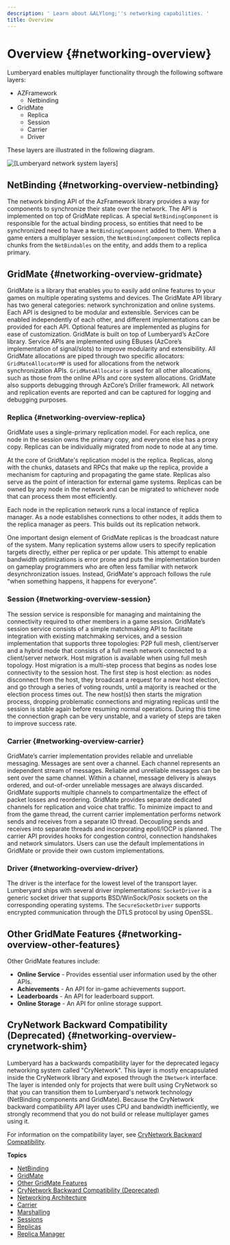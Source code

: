 ```yaml
---
description: ' Learn about &ALYlong;''s networking capabilities. '
title: Overview
---
```

# Overview {#networking-overview}

Lumberyard enables multiplayer functionality through the following software layers:
+ AZFramework
  + Netbinding
+ GridMate
  + Replica
  + Session
  + Carrier
  + Driver

These layers are illustrated in the following diagram\.

![\[Lumberyard network system layers\]](/images/userguide/networking/networking-overview.png)

## NetBinding {#networking-overview-netbinding}

The network binding API of the AzFramework library provides a way for components to synchronize their state over the network\. The API is implemented on top of GridMate replicas\. A special `NetBindingComponent` is responsible for the actual binding process, so entities that need to be synchronized need to have a `NetBindingComponent` added to them\. When a game enters a multiplayer session, the `NetBindingComponent` collects replica chunks from the `NetBindables` on the entity, and adds them to a replica primary\. 

## GridMate {#networking-overview-gridmate}

GridMate is a library that enables you to easily add online features to your games on multiple operating systems and devices\. The GridMate API library has two general categories: network synchronization and online systems\. Each API is designed to be modular and extensible\. Services can be enabled independently of each other, and different implementations can be provided for each API\. Optional features are implemented as plugins for ease of customization\. GridMate is built on top of Lumberyard’s AzCore library\. Service APIs are implemented using EBuses \(AzCore’s implementation of signal/slots\) to improve modularity and extensibility\. All GridMate allocations are piped through two specific allocators: `GridMateAllocatorMP` is used for allocations from the network synchronization APIs\. `GridMateAllocator` is used for all other allocations, such as those from the online APIs and core system allocations\. GridMate also supports debugging through AzCore’s Driller framework\. All network and replication events are reported and can be captured for logging and debugging purposes\.

### Replica {#networking-overview-replica}

GridMate uses a single\-primary replication model\. For each replica, one node in the session owns the primary copy, and everyone else has a proxy copy\. Replicas can be individually migrated from node to node at any time\.

At the core of GridMate's replication model is the replica\. Replicas, along with the chunks, datasets and RPCs that make up the replica, provide a mechanism for capturing and propagating the game state\. Replicas also serve as the point of interaction for external game systems\. Replicas can be owned by any node in the network and can be migrated to whichever node that can process them most efficiently\.

Each node in the replication network runs a local instance of replica manager\. As a node establishes connections to other nodes, it adds them to the replica manager as peers\. This builds out its replication network\.

One important design element of GridMate replicas is the broadcast nature of the system\. Many replication systems allow users to specify replication targets directly, either per replica or per update\. This attempt to enable bandwidth optimizations is error prone and puts the implementation burden on gameplay programmers who are often less familiar with network desynchronization issues\. Instead, GridMate's approach follows the rule “when something happens, it happens for everyone”\. 

### Session {#networking-overview-session}

The session service is responsible for managing and maintaining the connectivity required to other members in a game session\. GridMate’s session service consists of a simple matchmaking API to facilitate integration with existing matchmaking services, and a session implementation that supports three topologies: P2P full mesh, client/server and a hybrid mode that consists of a full mesh network connected to a client/server network\. Host migration is available when using full mesh topology\. Host migration is a multi\-step process that begins as nodes lose connectivity to the session host\. The first step is host election: as nodes disconnect from the host, they broadcast a request for a new host election, and go through a series of voting rounds, until a majority is reached or the election process times out\. The new host\(s\) then starts the migration process, dropping problematic connections and migrating replicas until the session is stable again before resuming normal operations\. During this time the connection graph can be very unstable, and a variety of steps are taken to improve success rate\.

### Carrier {#networking-overview-carrier}

GridMate’s carrier implementation provides reliable and unreliable messaging\. Messages are sent over a channel\. Each channel represents an independent stream of messages\. Reliable and unreliable messages can be sent over the same channel\. Within a channel, message delivery is always ordered, and out\-of\-order unreliable messages are always discarded\. GridMate supports multiple channels to compartmentalize the effect of packet losses and reordering\. GridMate provides separate dedicated channels for replication and voice chat traffic\. To minimize impact to and from the game thread, the current carrier implementation performs network sends and receives from a separate IO thread\. Decoupling sends and receives into separate threads and incorporating epoll/IOCP is planned\. The carrier API provides hooks for congestion control, connection handshakes and network simulators\. Users can use the default implementations in GridMate or provide their own custom implementations\. 

### Driver {#networking-overview-driver}

The driver is the interface for the lowest level of the transport layer\. Lumberyard ships with several driver implementations: `SocketDriver` is a generic socket driver that supports BSD/WinSock/Posix sockets on the corresponding operating systems\. The `SecureSocketDriver` supports encrypted communication through the DTLS protocol by using OpenSSL\.

## Other GridMate Features {#networking-overview-other-features}

Other GridMate features include:
+ **Online Service** \- Provides essential user information used by the other APIs\.
+ **Achievements** \- An API for in\-game achievements support\.
+ **Leaderboards** \- An API for leaderboard support\.
+ **Online Storage** \- An API for online storage support\.

## CryNetwork Backward Compatibility \(Deprecated\) {#networking-overview-crynetwork-shim}

Lumberyard has a backwards compatibility layer for the deprecated legacy networking system called "CryNetwork"\. This layer is mostly encapsulated inside the CryNetwork library and exposed through the `INetwork` interface\. The layer is intended only for projects that were built using CryNetwork so that you can transition them to Lumberyard's network technology \(NetBinding components and GridMate\)\. Because the CryNetwork backward compatibility API layer uses CPU and bandwidth inefficiently, we strongly recommend that you do not build or release multiplayer games using it\.

For information on the compatibility layer, see [CryNetwork Backward Compatibility](https://docs.aws.amazon.com/lumberyard/latest/legacyreference/network-crynetwork-backward-compatibility.html)\.

**Topics**
+ [NetBinding](#networking-overview-netbinding)
+ [GridMate](#networking-overview-gridmate)
+ [Other GridMate Features](#networking-overview-other-features)
+ [CryNetwork Backward Compatibility \(Deprecated\)](#networking-overview-crynetwork-shim)
+ [Networking Architecture](/docs/userguide/networking/ing-architecture.md)
+ [Carrier](/docs/userguide/networking/carrier.md)
+ [Marshalling](/docs/userguide/networking/marshalling.md)
+ [Sessions](/docs/userguide/networking/session-service.md)
+ [Replicas](/docs/userguide/networking/replicas.md)
+ [Replica Manager](/docs/userguide/networking/replicas-replica-manager.md)